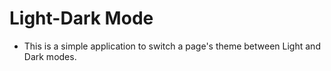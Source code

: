 # Light-Dark Mode
- This is a simple application to switch a page's theme between Light and Dark modes.
